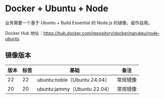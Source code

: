 # Docker + Ubuntu + Node

业务需要一个基于 Ubuntu + Build Essential 的 Node.js 的镜像，留作自用。

Docker Hub 地址：https://hub.docker.com/repository/docker/narukeu/node-ubuntu

## 镜像版本

| 版本 | 标签 | 基础                         | 备注     |
| ---- | ---- | ---------------------------- | -------- |
| 22   | 22   | ubuntu:noble（Ubuntu 24.04） | 常规镜像 |
| 20   | 20   | ubuntu:jammy（Ubuntu 22.04） | 常规镜像 |
